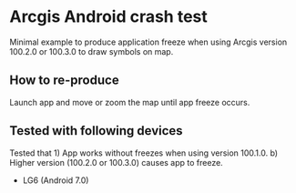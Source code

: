 # Arcgis Android crash test

Minimal example to produce application freeze when using Arcgis version 100.2.0 or 100.3.0 to draw symbols on map.

## How to re-produce

Launch app and move or zoom the map until app freeze occurs.


## Tested with following devices

Tested that 1) App works without freezes when using version 100.1.0. b) Higher version (100.2.0 or 100.3.0) causes
app to freeze.


- LG6 (Android 7.0)